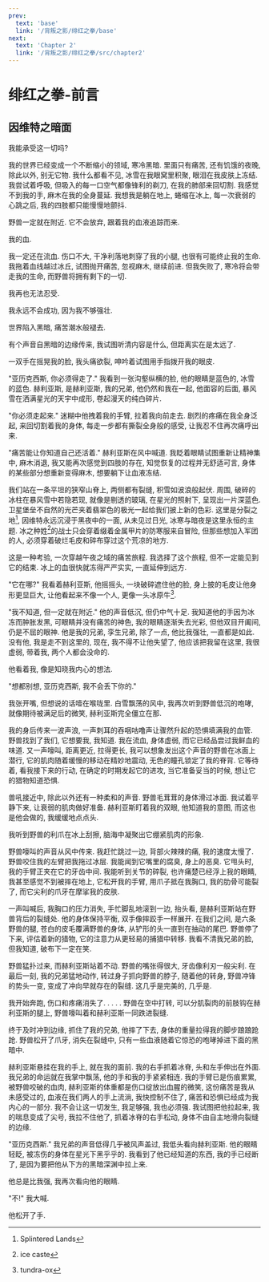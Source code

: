 ```yaml
---
prev:
  text: 'base'
  link: '/背叛之影/绯红之拳/base'
next:
  text: 'Chapter 2'
  link: '/背叛之影/绯红之拳/src/chapter2'
---
```


# 绯红之拳-前言

## 因维特之暗面

我能承受这一切吗?

我的世界已经变成一个不断缩小的领域, 寒冷黑暗. 里面只有痛苦, 还有饥饿的夜晚, 除此以外, 别无它物. 我什么都看不见, 冰雪在我眼窝里积聚, 眼泪在我皮肤上冻结. 我尝试着呼吸, 但吸入的每一口空气都像锋利的剃刀, 在我的肺部来回切割. 我感觉不到我的手, 麻木在我的全身蔓延. 我想我是躺在地上, 蜷缩在冰上, 每一次衰弱的心跳之后, 我的四肢都只能慢慢地颤抖.

野兽一定就在附近. 它不会放弃, 跟着我的血液追踪而来.

我的血.

我一定还在流血. 伤口不大, 干净利落地刺穿了我的小腿, 也很有可能终止我的生命. 我拖着血线越过冰丘, 试图抛开痛苦, 忽视麻木, 继续前进. 但我失败了, 寒冷将会带走我的生命, 而野兽将拥有剩下的一切.

我再也无法忍受.

我永远不会成功, 因为我不够强壮.

世界陷入黑暗, 痛苦潮水般褪去.

有个声音自黑暗的边缘传来, 我试图听清内容是什么, 但距离实在是太远了.

一双手在摇晃我的脸, 我头痛欲裂, 呻吟着试图用手指拨开我的眼皮.

"亚历克西斯, 你必须得走了." 我看到一张沟壑纵横的脸, 他的眼睛是蓝色的, 冰雪的蓝色. 赫利亚斯, 是赫利亚斯, 我的兄弟, 他仍然和我在一起, 他面容的后面, 暴风雪在洒满星光的天宇中成形, 卷起漫天的纯白碎片.

"你必须走起来." 迷糊中他拽着我的手臂, 拉着我向前走去. 剧烈的疼痛在我全身泛起, 来回切割着我的身体, 每走一步都有撕裂全身般的感受, 让我忍不住再次痛呼出来.

"痛苦能让你知道自己还活着." 赫利亚斯在风中喊道. 我眨着眼睛试图重新让精神集中, 麻木消退, 我又能再次感觉到四肢的存在, 知觉恢复的过程并无舒适可言, 身体的某些部分想重新变得麻木, 想要躺下让血液冻结.

我们站在一条平坦的狭窄山脊上, 两侧都有裂缝, 积雪如波浪般起伏. 周围, 破碎的冰柱在暴风雪中若隐若现, 就像是剔透的玻璃, 在星光的照射下, 呈现出一片深蓝色. 卫星堡垒不自然的光芒夹着翡翠色的极光一起给我们披上新的色彩. 这里是分裂之地[^绯红之拳-前言-01], 因维特永远沉浸于黑夜中的一面, 从未见过日光, 冰寒与暗夜是这里永恒的主题. 冰之种姓[^绯红之拳-前言-02]的战士只会穿着缀着金属甲片的防寒服来自冒险, 但那些想加入军团的人, 必须穿着破烂毛皮和碎布穿过这个荒凉的地方.

[^绯红之拳-前言-01]: Splintered Lands

[^绯红之拳-前言-02]: ice caste

这是一种考验, 一次穿越午夜之域的痛苦旅程. 我选择了这个旅程, 但不一定能见到它的结束. 冰上的血很快就冻得严严实实, 一直延伸到远方.

"它在哪?" 我看着赫利亚斯, 他摇摇头, 一块破碎遮住他的脸, 身上披的毛皮让他身形更显巨大, 让他看起来不像一个人, 更像一头冰原牛[^绯红之拳-前言-03].

[^绯红之拳-前言-03]: tundra-ox

"我不知道, 但一定就在附近." 他的声音低沉, 但仍中气十足. 我知道他的手因为冰冻而肿胀发黑, 可眼睛并没有痛苦的神色, 我的眼睛逐渐失去光彩, 但他双目开阖间, 仍是不屈的眼神. 他是我的兄弟, 孪生兄弟, 除了一点, 他比我强壮, 一直都是如此. 没有他, 我是走不到这里的, 现在, 我不得不让他失望了, 他应该把我留在这里, 我很虚弱, 带着我, 两个人都会没命的.

他看着我, 像是知晓我内心的想法.

"想都别想, 亚历克西斯, 我不会丢下你的."

我张开嘴, 但想说的话噎在喉咙里. 白雪飘荡的风中, 我再次听到野兽低沉的咆哮, 就像期待被满足后的微笑, 赫利亚斯完全僵立在那.

我的身后传来一波声浪, 一声刺耳的吞咽咕噜声让骤然升起的恐惧填满我的血管. 野兽找到了我们, 它想要我, 我知道. 我在流血, 身体虚弱, 而它已经品尝过我鲜血的味道. 又一声嚎叫, 距离更近, 拉得更长, 我可以想象发出这个声音的野兽在冰面上潜行, 它的肌肉随着缓慢的移动在精妙地震动, 无色的瞳孔锁定了我的脊背. 它等待着, 看我接下来的行动, 在确定的时期发起它的进攻, 当它准备妥当的时候, 想让它的猎物知道恐惧.

兽吼接近中, 除此以外还有一种柔和的声音. 野兽毛茸茸的身体滑过冰面. 我试着平静下来, 让衰弱的肌肉做好准备. 赫利亚斯盯着我的双眼, 他知道我的意图, 而这也是他会做的, 我缓缓地点点头.

我听到野兽的利爪在冰上刮擦, 脑海中凝聚出它绷紧肌肉的形象.

野兽嚎叫的声音从风中传来. 我赶忙跳过一边, 背部火辣辣的痛, 我的速度太慢了. 野兽咬住我的左臂把我拖过冰层. 我能闻到它嘴里的腐臭, 身上的恶臭. 它甩头时, 我的手臂正夹在它的牙齿中间. 我能听到关节的碎裂, 也许痛楚已经浮上我的眼睛, 我甚至感觉不到被摔在地上, 它松开我的手臂, 用爪子抵在我胸口, 我的肋骨可能裂了, 而它尖利的爪牙在摩挲我的皮肤.

一声叫喊后, 我胸口的压力消失, 手忙脚乱地滚到一边, 抬头看, 是赫利亚斯站在野兽背后的裂缝处. 他的身体保持平衡, 双手像摔跤手一样展开. 在我们之间, 是六条野兽的腿, 苍白的皮毛覆满野兽的身体, 从铲形的头一直到在抽动的尾巴. 野兽停了下来, 评估着新的猎物, 它的注意力从更轻易的捕猎中转移. 我看不清我兄弟的脸, 但我知道, 破布下一定在笑.

野兽猛扑过来, 而赫利亚斯站着不动. 野兽的嘴张得很大, 牙齿像利刃一般尖利. 在最后一刻, 我的兄弟猛地动作, 转过身子抓向野兽的脖子, 随着他的转身, 野兽冲锋的势头一变, 变成了冲向早就存在的裂缝. 这几乎是完美的, 几乎是.

我开始奔跑, 伤口和疼痛消失了. . . . . 野兽在空中打转, 可以分肌裂肉的前肢钩在赫利亚斯的腿上, 野兽嚎叫着和赫利亚斯一同跌进裂缝.

终于及时冲到边缘, 抓住了我的兄弟, 他摔了下去, 身体的重量拉得我的脚步踉踉跄跄. 野兽松开了爪牙, 消失在裂缝中, 只有一些血液随着它惊恐的咆哮掉进下面的黑暗中.

赫利亚斯悬挂在我的手上, 就在我的面前. 我的右手抓着冰脊, 头和左手伸出在外面. 我兄弟的命运就在我掌中飘荡, 他的手和我的手紧紧相连. 我的手臂已是伤痕累累, 被野兽咬破的血肉, 赫利亚斯的体重都是伤口绽放出血腥的微笑, 这份痛苦是我从未感受过的, 血液在我们两人的手上流淌, 我快控制不住了, 痛苦和恐惧已经成为我内心的一部分. 我不会让这一切发生, 我足够强, 我也必须强. 我试图把他拉起来, 我的喘息变成了尖号, 我拉不住他了, 抓着冰脊的右手松动, 身体不由自主地滑向裂缝的边缘.

"亚历克西斯." 我兄弟的声音低得几乎被风声盖过, 我低头看向赫利亚斯. 他的眼睛轻眨, 被冻伤的身体在星光下黑乎乎的. 我看到了他已经知道的东西, 我的手已经断了, 是因为要把他从下方的黑暗深渊中拉上来.

他总是比我强, 我再次看向他的眼睛.

"不!" 我大喊.

他松开了手.
